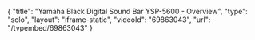 {
    "title": "Yamaha Black Digital Sound Bar YSP-5600 - Overview",
    "type": "solo",
    "layout": "iframe-static",
    "videoId": "69863043",
    "url": "\/tvpembed\/69863043"
}